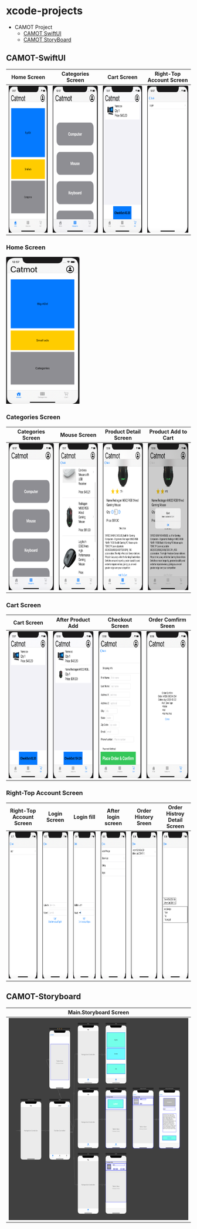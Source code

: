 # xcode-projects
- CAMOT Project
	- [CAMOT SwiftUI](#CAMOT-SwiftUI)
	- [CAMOT StoryBoard](#CAMOT-Storyboard)
## CAMOT-SwiftUI
|Home Screen|Categories Screen|Cart Screen|Right-Top Account Screen|
|---|---|---|---|
|<img src="https://github.com/err03/xcode-project/blob/master/camot/camotUI-screenImg/home%20screen.png" width="200" height="400" alt="home screen" title="Home Screen">|<img src="https://github.com/err03/xcode-project/blob/master/camot/camotUI-screenImg/categories%20screen.png" width="200" height="400" alt="Categories screen" title="Categories screen">|<img src="https://github.com/err03/xcode-project/blob/master/camot/camotUI-screenImg/cart%20screen.png" width="200" height="400" alt="Cart Screen" title="Cart Screen">|<img src="https://github.com/err03/xcode-project/blob/master/camot/camotUI-screenImg/right-top%20user%20login%20screen.png" width="200" height="400" alt="User Screen" title="User Screen">|
### Home Screen
<img src="https://github.com/err03/xcode-project/blob/master/camot/camotUI-screenImg/home%20screen.png" width="200" height="400" alt="home screen" title="Home Screen"> 

### Categories Screen
|Categories Screen|Mouse Screen|Product Detail Screen|Product Add to Cart|
|---|---|---|---|
|<img src="https://github.com/err03/xcode-project/blob/master/camot/camotUI-screenImg/categories%20screen.png" width="200" height="400" alt="Categories" title="Categories">|<img src="https://github.com/err03/xcode-project/blob/master/camot/camotUI-screenImg/categories%20mouse%20screen.png" width="200" height="400" alt="Mouse Screen" title="Categories Mouse">|<img src="https://github.com/err03/xcode-project/blob/master/camot/camotUI-screenImg/mouse%20product%20detail%20screen.png" width="200" height="400" alt="Mouse Product Detail" title="Mouse Product Detail">|<img src="https://github.com/err03/xcode-project/blob/master/camot/camotUI-screenImg/product%20add%20to%20cart.png" width="200" height="400" alt="add to cart" title="Mouse add to cart">|

### Cart Screen
|Cart Screen|After Product Add|Checkout Screen|Order Comfirm Sreen|
|---|---|---|---|
|<img src="https://github.com/err03/xcode-project/blob/master/camot/camotUI-screenImg/cart%20screen.png" width="200" height="400" alt="cart screen" title="cart screen">|<img src="https://github.com/err03/xcode-project/blob/master/camot/camotUI-screenImg/after%20add%20cart%20screen.png" width="200" height="400" alt="after product added" title="after product added">|<img src="https://github.com/err03/xcode-project/blob/master/camot/camotUI-screenImg/scheck%20out%20screen.png" width="200" height="400" alt="checkout screen" title="checkout screen">|<img src="https://github.com/err03/xcode-project/blob/master/camot/camotUI-screenImg/order%20confirm%20screen.png" width="200" height="400" alt="order confirm" title="order confirm">|

### Right-Top Account Screen
|Right-Top Account Screen|Login Screen|Login fill|After login screen|Order History Sreen|Order Histroy Detail Screen|
|---|---|---|---|---|---|
|<img src="https://github.com/err03/xcode-project/blob/master/camot/camotUI-screenImg/right-top%20user%20login%20screen.png" width="200" height="400" alt="user account" title="user account">|<img src="https://github.com/err03/xcode-project/blob/master/camot/camotUI-screenImg/login%20screen1.png" width="200" height="400" alt="login screen" title="login screen">|<img src="https://github.com/err03/xcode-project/blob/master/camot/camotUI-screenImg/login%20screen%202.png" width="200" height="400" alt="login fill" title="login fill">|<img src="https://github.com/err03/xcode-project/blob/master/camot/camotUI-screenImg/after%20login%20screen.png" width="200" height="400" alt="after login" title="after login">|<img src="https://github.com/err03/xcode-project/blob/master/camot/camotUI-screenImg/order%20history%20screen.png" width="200" height="400" alt="order history" title="order history">|<img src="https://github.com/err03/xcode-project/blob/master/camot/camotUI-screenImg/order%20confirm%20detail%20screen.png" width="200" height="400" alt="order detail" title="order detail">|

## CAMOT-Storyboard
|Main.Storyboard Screen|
|---|
|<img src="https://github.com/err03/xcode-project/blob/master/camot/camotStoryboard-screenImg/storyboard.png" width="500" height="550" alt="main screen" title="main screen">|
